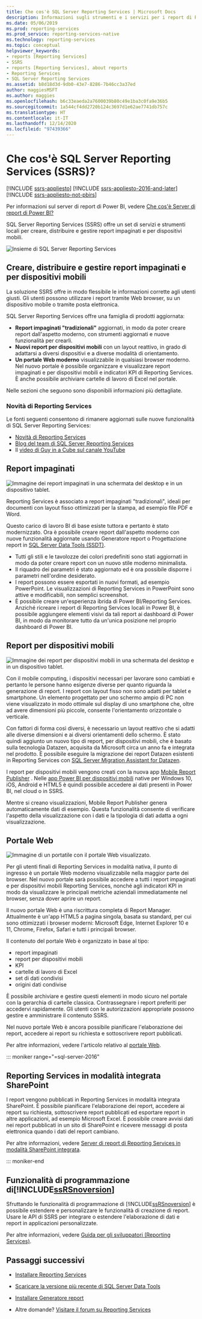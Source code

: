 ```yaml
---
title: Che cos'è SQL Server Reporting Services | Microsoft Docs
description: Informazioni sugli strumenti e i servizi per i report di Reporting Services impaginati e per dispositivi mobili in locale.
ms.date: 05/06/2019
ms.prod: reporting-services
ms.prod_service: reporting-services-native
ms.technology: reporting-services
ms.topic: conceptual
helpviewer_keywords:
- reports [Reporting Services]
- SSRS
- reports [Reporting Services], about reports
- Reporting Services
- SQL Server Reporting Services
ms.assetid: b8d18d3d-9db0-43e7-8286-7b46cc3a37ed
author: maggiesMSFT
ms.author: maggies
ms.openlocfilehash: b6c33eaeda2a7600039b80c49e1ba3c0fa9e36b5
ms.sourcegitcommit: 1a544cf4dd2720b124c3697d1e62ae7741db757c
ms.translationtype: HT
ms.contentlocale: it-IT
ms.lasthandoff: 12/14/2020
ms.locfileid: "97439366"
---
```

# <a name="what-is-sql-server-reporting-services-ssrs"></a>Che cos'è SQL Server Reporting Services (SSRS)?

[!INCLUDE [ssrs-appliesto](../includes/ssrs-appliesto.md)] [!INCLUDE [ssrs-appliesto-2016-and-later](../includes/ssrs-appliesto-2016-and-later.md)] [!INCLUDE [ssrs-appliesto-not-pbirs](../includes/ssrs-appliesto-not-pbirs.md)]

Per informazioni sul server di report di Power BI, vedere [Che cos'è Server di report di Power BI?](https://docs.microsoft.com/power-bi/report-server/get-started)

SQL Server Reporting Services (SSRS) offre un set di servizi e strumenti locali per creare, distribuire e gestire report impaginati e per dispositivi mobili.

![Insieme di SQL Server Reporting Services](../reporting-services/media/ss-reporting-services-all-together.png "Insieme di SQL Server Reporting Services")

## <a name="create-deploy-and-manage-mobile-and-paginated-reports"></a>Creare, distribuire e gestire report impaginati e per dispositivi mobili

La soluzione SSRS offre in modo flessibile le informazioni corrette agli utenti giusti. Gli utenti possono utilizzare i report tramite Web browser, su un dispositivo mobile o tramite posta elettronica.

SQL Server Reporting Services offre una famiglia di prodotti aggiornata:

* **Report impaginati "tradizionali"** aggiornati, in modo da poter creare report dall'aspetto moderno, con strumenti aggiornati e nuove funzionalità per crearli.
* **Nuovi report per dispositivi mobili** con un layout reattivo, in grado di adattarsi a diversi dispositivi e a diverse modalità di orientamento.
* **Un portale Web moderno** visualizzabile in qualsiasi browser moderno. Nel nuovo portale è possibile organizzare e visualizzare report impaginati e per dispositivi mobili e indicatori KPI di Reporting Services. È anche possibile archiviare cartelle di lavoro di Excel nel portale.

Nelle sezioni che seguono sono disponibili informazioni più dettagliate.

### <a name="whats-new-in-reporting-services"></a>Novità di Reporting Services

Le fonti seguenti consentono di rimanere aggiornati sulle nuove funzionalità di SQL Server Reporting Services:

* [Novità di Reporting Services](../reporting-services/what-s-new-in-sql-server-reporting-services-ssrs.md)
* [Blog del team di SQL Server Reporting Services](https://blogs.msdn.microsoft.com/sqlrsteamblog/)
* Il [video di Guy in a Cube sul canale YouTube](https://www.youtube.com/channel/UCFp1vaKzpfvoGai0vE5VJ0w)

## <a name="paginated-reports"></a>Report impaginati

![Immagine dei report impaginati in una schermata del desktop e in un dispositivo tablet.](../reporting-services/media/ssrs-paginated-reports.png)

Reporting Services è associato a report impaginati "tradizionali", ideali per documenti con layout fisso ottimizzati per la stampa, ad esempio file PDF e Word.

Questo carico di lavoro BI di base esiste tuttora e pertanto è stato modernizzato. Ora è possibile creare report dall'aspetto moderno con nuove funzionalità aggiornate usando Generatore report o Progettazione report in [SQL Server Data Tools (SSDT)](../reporting-services/tools/reporting-services-in-sql-server-data-tools-ssdt.md).

* Tutti gli stili e le tavolozze dei colori predefiniti sono stati aggiornati in modo da poter creare report con un nuovo stile moderno minimalista.
* Il riquadro dei parametri è stato aggiornato ed è ora possibile disporre i parametri nell'ordine desiderato.
* I report possono essere esportati in nuovi formati, ad esempio PowerPoint. Le visualizzazioni di Reporting Services in PowerPoint sono attive e modificabili, non semplici screenshot.
* È possibile creare un'esperienza ibrida di Power BI/Reporting Services. Anziché ricreare i report di Reporting Services locali in Power BI, è possibile aggiungere elementi visivi da tali report ai dashboard di Power BI, in modo da monitorare tutto da un'unica posizione nel proprio dashboard di Power BI.

## <a name="mobile-reports"></a>Report per dispositivi mobili

![Immagine dei report per dispositivi mobili in una schermata del desktop e in un dispositivo tablet.](../reporting-services/media/ssrs-mobile-reports.png)

Con il mobile computing, i dispositivi necessari per lavorare sono cambiati e pertanto le persone hanno esigenze diverse per quanto riguarda la generazione di report. I report con layout fisso non sono adatti per tablet e smartphone. Un elemento progettato per uno schermo ampio di PC non viene visualizzato in modo ottimale sul display di uno smartphone che, oltre ad avere dimensioni più piccole, consente l'orientamento orizzontale o verticale.

Con fattori di forma così diversi, è necessario un layout reattivo che si adatti alle diverse dimensioni e ai diversi orientamenti dello schermo. È stato quindi aggiunto un nuovo tipo di report, per dispositivi mobili, che è basato sulla tecnologia Datazen, acquisita da Microsoft circa un anno fa e integrata nel prodotto. È possibile eseguire la migrazione dei report Datazen esistenti in Reporting Services con [SQL Server Migration Assistant for Datazen](https://www.microsoft.com/download/details.aspx?id=53128).

I report per dispositivi mobili vengono creati con la nuova app [Mobile Report Publisher](../reporting-services/mobile-reports/create-mobile-reports-with-sql-server-mobile-report-publisher.md) . Nelle [app Power BI per dispositivi mobili](https://powerbi.microsoft.com/documentation/powerbi-power-bi-apps-for-mobile-devices/) native per Windows 10, iOS, Android e HTML5 è quindi possibile accedere ai dati presenti in Power BI, nel cloud o in SSRS.

Mentre si creano visualizzazioni, Mobile Report Publisher genera automaticamente dati di esempio. Questa funzionalità consente di verificare l'aspetto della visualizzazione con i dati e la tipologia di dati adatta a ogni visualizzazione.

## <a name="web-portal"></a>Portale Web

![Immagine di un portatile con il portale Web visualizzato.](../reporting-services/media/ssrs-web-portal.png)

Per gli utenti finali di Reporting Services in modalità nativa, il punto di ingresso è un portale Web moderno visualizzabile nella maggior parte dei browser. Nel nuovo portale sarà possibile accedere a tutti i report impaginati e per dispositivi mobili Reporting Services, nonché agli indicatori KPI in modo da visualizzare le principali metriche aziendali immediatamente nel browser, senza dover aprire un report.

Il nuovo portale Web è una riscrittura completa di Report Manager. Attualmente è un'app HTML5 a pagina singola, basata su standard, per cui sono ottimizzati i browser moderni: Microsoft Edge, Internet Explorer 10 e 11, Chrome, Firefox, Safari e tutti i principali browser.

Il contenuto del portale Web è organizzato in base al tipo:

* report impaginati
* report per dispositivi mobili 
* KPI
* cartelle di lavoro di Excel
* set di dati condivisi
* origini dati condivise

È possibile archiviare e gestire questi elementi in modo sicuro nel portale con la gerarchia di cartelle classica. Contrassegnare i report preferiti per accedervi rapidamente. Gli utenti con le autorizzazioni appropriate possono gestire e amministrare il contenuto SSRS.

Nel nuovo portale Web è ancora possibile pianificare l'elaborazione dei report, accedere ai report su richiesta e sottoscrivere report pubblicati.

Per altre informazioni, vedere l'articolo relativo al [portale Web](../reporting-services/web-portal-ssrs-native-mode.md).

::: moniker range="=sql-server-2016"

## <a name="reporting-services-in-sharepoint-integrated-mode"></a>Reporting Services in modalità integrata SharePoint

I report vengono pubblicati in Reporting Services in modalità integrata SharePoint. È possibile pianificare l'elaborazione dei report, accedere ai report su richiesta, sottoscrivere report pubblicati ed esportare report in altre applicazioni, ad esempio Microsoft Excel. È possibile creare avvisi dati nei report pubblicati in un sito di SharePoint e ricevere messaggi di posta elettronica quando i dati del report cambiano.  

Per altre informazioni, vedere [Server di report di Reporting Services in modalità SharePoint integrata](../reporting-services/report-server-sharepoint/reporting-services-report-server-sharepoint-mode.md).

::: moniker-end

## <a name="ssrsnoversion-programming-features"></a>Funzionalità di programmazione di[!INCLUDE[ssRSnoversion](../includes/ssrsnoversion-md.md)]

Sfruttando le funzionalità di programmazione di [!INCLUDE[ssRSnoversion](../includes/ssrsnoversion-md.md)] è possibile estendere e personalizzare le funzionalità di creazione di report. Usare le API di SSRS per integrare o estendere l'elaborazione di dati e report in applicazioni personalizzate.

Per altre informazioni, vedere [Guida per gli sviluppatori (Reporting Services)](../reporting-services/reporting-services-developer-documentation.md).

## <a name="next-steps"></a>Passaggi successivi

* [Installare Reporting Services](../reporting-services/install-windows/install-reporting-services.md)
* [Scaricare la versione più recente di SQL Server Data Tools](https://go.microsoft.com/fwlink/?LinkID=616714)
* [Installare Generatore report](../reporting-services/install-windows/install-report-builder.md)

* Altre domande? [Visitare il forum su Reporting Services](https://go.microsoft.com/fwlink/?LinkId=620231)
